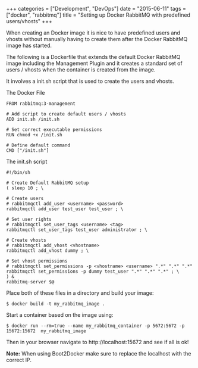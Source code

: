 +++
categories = ["Development", "DevOps"]
date = "2015-06-11"
tags = ["docker", "rabbitmq"]
title = "Setting up Docker RabbitMQ with predefined users/vhosts"
+++

When creating an Docker image it is nice to have predefined users and vhosts without manually having to create them after the Docker RabbitMQ image has started.

The following is a Dockerfile that extends the default Docker RabbitMQ image including the Management Plugin and it creates a standard set of users / vhosts when the container is created from the image.

It involves a init.sh script that is used to create the users and vhosts.

The Docker File

    FROM rabbitmq:3-management
    
    # Add script to create default users / vhosts
    ADD init.sh /init.sh
    
    # Set correct executable permissions
    RUN chmod +x /init.sh
    
    # Define default command
    CMD ["/init.sh"]

The init.sh script

    #!/bin/sh
    
    # Create Default RabbitMQ setup
    ( sleep 10 ; \
    
    # Create users
    # rabbitmqctl add_user <username> <password>
    rabbitmqctl add_user test_user test_user ; \
    
    # Set user rights
    # rabbitmqctl set_user_tags <username> <tag>
    rabbitmqctl set_user_tags test_user administrator ; \
    
    # Create vhosts
    # rabbitmqctl add_vhost <vhostname>
    rabbitmqctl add_vhost dummy ; \
    
    # Set vhost permissions
    # rabbitmqctl set_permissions -p <vhostname> <username> ".*" ".*" ".*"
    rabbitmqctl set_permissions -p dummy test_user ".*" ".*" ".*" ; \
    ) &    
    rabbitmq-server $@

Place both of these files in a directory and build your image:

    $ docker build -t my_rabbitmq_image .

Start a container based on the image using:

    $ docker run --rm=true --name my_rabbitmq_container -p 5672:5672 -p 15672:15672  my_rabbitmq_image

Then in your browser navigate to http://localhost:15672 and see if all is ok!

**Note:** When using Boot2Docker make sure to replace the localhost with the correct IP.